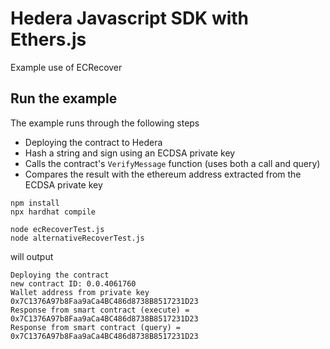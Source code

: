 # Hedera Javascript SDK with Ethers.js

Example use of ECRecover

## Run the example

The example runs through the following steps
* Deploying the contract to Hedera 
* Hash a string and sign using an ECDSA private key
* Calls the contract's `VerifyMessage` function (uses both a call and query)
* Compares the result with the ethereum address extracted from the ECDSA private key

```shell
npm install
npx hardhat compile

node ecRecoverTest.js
node alternativeRecoverTest.js
```

will output

```shell
Deploying the contract
new contract ID: 0.0.4061760
Wallet address from private key 0x7C1376A97b8Faa9aCa4BC486d8738B8517231D23
Response from smart contract (execute) = 0x7C1376A97b8Faa9aCa4BC486d8738B8517231D23
Response from smart contract (query) = 0x7C1376A97b8Faa9aCa4BC486d8738B8517231D23
```
